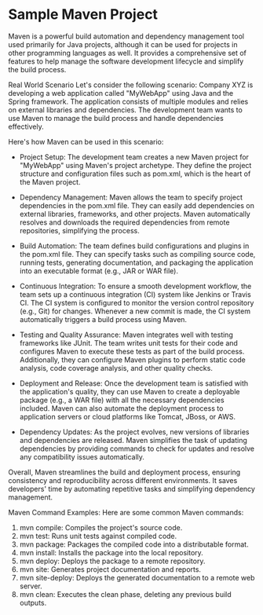 # Sample Maven Project

Maven is a powerful build automation and dependency management tool used primarily for Java projects, although it can be used for projects in other programming languages as well. It provides a comprehensive set of features to help manage the software development lifecycle and simplify the build process.

Real World Scenario
Let's consider the following scenario: Company XYZ is developing a web application called "MyWebApp" using Java and the Spring framework. The application consists of multiple modules and relies on external libraries and dependencies. The development team wants to use Maven to manage the build process and handle dependencies effectively.

Here's how Maven can be used in this scenario:

- Project Setup: The development team creates a new Maven project for "MyWebApp" using Maven's project archetype. They define the project structure and configuration files such as pom.xml, which is the heart of the Maven project.

- Dependency Management: Maven allows the team to specify project dependencies in the pom.xml file. They can easily add dependencies on external libraries, frameworks, and other projects. Maven automatically resolves and downloads the required dependencies from remote repositories, simplifying the process.

- Build Automation: The team defines build configurations and plugins in the pom.xml file. They can specify tasks such as compiling source code, running tests, generating documentation, and packaging the application into an executable format (e.g., JAR or WAR file).

- Continuous Integration: To ensure a smooth development workflow, the team sets up a continuous integration (CI) system like Jenkins or Travis CI. The CI system is configured to monitor the version control repository (e.g., Git) for changes. Whenever a new commit is made, the CI system automatically triggers a build process using Maven.

- Testing and Quality Assurance: Maven integrates well with testing frameworks like JUnit. The team writes unit tests for their code and configures Maven to execute these tests as part of the build process. Additionally, they can configure Maven plugins to perform static code analysis, code coverage analysis, and other quality checks.

- Deployment and Release: Once the development team is satisfied with the application's quality, they can use Maven to create a deployable package (e.g., a WAR file) with all the necessary dependencies included. Maven can also automate the deployment process to application servers or cloud platforms like Tomcat, JBoss, or AWS.

- Dependency Updates: As the project evolves, new versions of libraries and dependencies are released. Maven simplifies the task of updating dependencies by providing commands to check for updates and resolve any compatibility issues automatically.

Overall, Maven streamlines the build and deployment process, ensuring consistency and reproducibility across different environments. It saves developers' time by automating repetitive tasks and simplifying dependency management.


Maven Command Examples:
Here are some common Maven commands:
1. mvn compile: Compiles the project's source code.
2. mvn test: Runs unit tests against compiled code.
3. mvn package: Packages the compiled code into a distributable format.
4. mvn install: Installs the package into the local repository.
4. mvn deploy: Deploys the package to a remote repository.
5. mvn site: Generates project documentation and reports.
6. mvn site-deploy: Deploys the generated documentation to a remote web server.
7. mvn clean: Executes the clean phase, deleting any previous build outputs.
